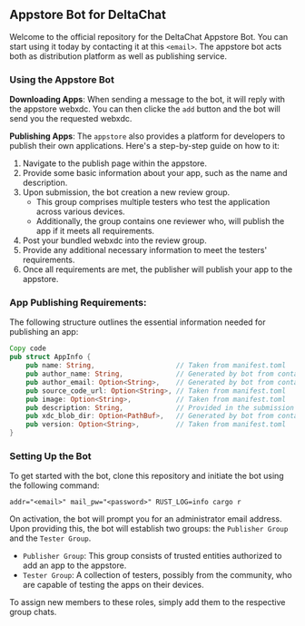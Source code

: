 ## Appstore Bot for DeltaChat
Welcome to the official repository for the DeltaChat Appstore Bot. You can start using it today by contacting it at this `<email>`. The appstore bot acts both as distribution platform as well as publishing service.

### Using the Appstore Bot
**Downloading Apps**: When sending a message to the bot, it will reply with the appstore webxdc. You can then clicke the `add` button and the bot will send you the requested webxdc.

**Publishing Apps**: The `appstore` also provides a platform for developers to publish their own applications. Here's a step-by-step guide on how to it:

1. Navigate to the publish page within the appstore.
2. Provide some basic information about your app, such as the name and description.
3. Upon submission, the bot creation a new review group.
   - This group comprises multiple testers who test the application across various devices.
   - Additionally, the group contains one reviewer who, will publish the app if it meets all requirements.
4. Post your bundled webxdc into the review group.
5. Provide any additional necessary information to meet the testers' requirements.
6. Once all requirements are met, the publisher will publish your app to the appstore.

### App Publishing Requirements:
The following structure outlines the essential information needed for publishing an app:

```rust
Copy code
pub struct AppInfo {
    pub name: String,                    // Taken from manifest.toml
    pub author_name: String,             // Generated by bot from contact
    pub author_email: Option<String>,    // Generated by bot from contact
    pub source_code_url: Option<String>, // Taken from manifest.toml
    pub image: Option<String>,           // Taken from manifest.toml
    pub description: String,             // Provided in the submission form
    pub xdc_blob_dir: Option<PathBuf>,   // Generated by bot from contact
    pub version: Option<String>,         // Taken from manifest.toml
}
```

### Setting Up the Bot
To get started with the bot, clone this repository and initiate the bot using the following command:

```
addr="<email>" mail_pw="<password>" RUST_LOG=info cargo r
```

On activation, the bot will prompt you for an administrator email address. Upon providing this, the bot will establish two groups: the `Publisher Group` and the `Tester Group`.

- `Publisher Group`: This group consists of trusted entities authorized to add an app to the appstore.
- `Tester Group`: A collection of testers, possibly from the community, who are capable of testing the apps on their devices.

To assign new members to these roles, simply add them to the respective group chats.